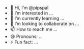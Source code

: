 - 👋 Hi, I’m @pipspal
- 👀 I’m interested in ...
- 🌱 I’m currently learning ...
- 💞️ I’m looking to collaborate on ...
- 📫 How to reach me ...
- 😄 Pronouns: ...
- ⚡ Fun fact: ...

<!---
pipspal/pipspal is a ✨ special ✨ repository because its `README.md` (this file) appears on your GitHub profile.
You can click the Preview link to take a look at your changes.
--->
